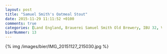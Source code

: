 ```yaml
---
layout: post
title: "Samuel Smith's Oatmeal Stout"
date: 2015-11-29 11:11:52 +0100
comments: true
categories: [Land England, Brauerei Samuel Smith Old Brewery, IBU 32, Vol 5.0%]
bierNummer: 13
---
```


{% img /images/bier/IMG_20151127_215030.jpg %}
